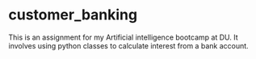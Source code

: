 # customer_banking
This is an assignment for my Artificial intelligence bootcamp at DU. It involves using python classes to calculate interest from a bank account. 